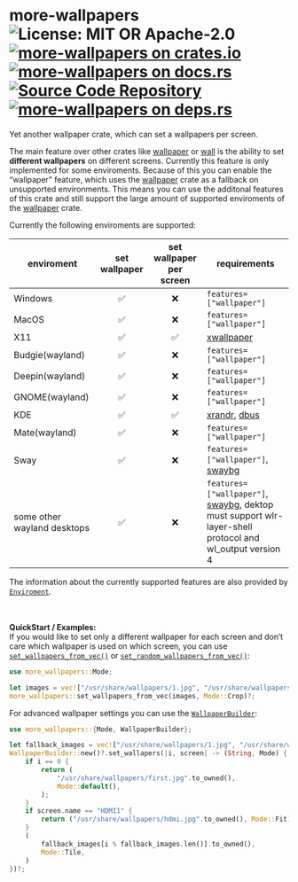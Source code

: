 # more-wallpapers ![License: MIT OR Apache-2.0](https://img.shields.io/badge/license-MIT%20OR%20Apache--2.0-blue) [![more-wallpapers on crates.io](https://img.shields.io/crates/v/more-wallpapers)](https://crates.io/crates/more-wallpapers) [![more-wallpapers on docs.rs](https://docs.rs/more-wallpapers/badge.svg)](https://docs.rs/more-wallpapers) [![Source Code Repository](https://img.shields.io/badge/Code-On%20github.com-blue)](https://github.com/LuckyTurtleDev/more-wallpapers) [![more-wallpapers on deps.rs](https://deps.rs/repo/github/LuckyTurtleDev/more-wallpapers/status.svg)](https://deps.rs/repo/github/LuckyTurtleDev/more-wallpapers)

Yet another wallpaper crate, which can set a wallpapers per screen.

The main feature over other crates like [wallpaper][__link0] or [wall][__link1] is the ability to set **different wallpapers** on different screens. Currently this feature is only implemented for some enviroments. Because of this you can enable the “wallpaper” feature, which uses the [wallpaper][__link2] crate as a fallback on unsupported environments. This means you can use the additonal features of this crate and still support the large amount of supported enviroments of the [wallpaper][__link3] crate.

Currently the following enviroments are supported:

| enviroment | set wallpaper | set wallpaper per screen | requirements |
| --- |:---:|:---:| --- |
| Windows | ✅ | ❌ | `features=["wallpaper"]` |
| MacOS | ✅ | ❌ | `features=["wallpaper"]` |
| X11 | ✅ | ✅ | [xwallpaper][__link4] |
| Budgie(wayland) | ✅ | ❌ | `features=["wallpaper"]` |
| Deepin(wayland) | ✅ | ❌ | `features=["wallpaper"]` |
| GNOME(wayland) | ✅ | ❌ | `features=["wallpaper"]` |
| KDE | ✅ | ✅ | [xrandr][__link5], [dbus][__link6] |
| Mate(wayland) | ✅ | ❌ | `features=["wallpaper"]` |
| Sway | ✅ | ❌ | `features=["wallpaper"]`, [swaybg][__link7] |
| some other wayland desktops | ✅ | ❌ | `features=["wallpaper"]`, [swaybg][__link8], dektop must support wlr-layer-shell protocol and wl_output version 4 |

The information about the currently supported features are also provided by [`Enviroment`][__link9].

<br/><br/> **QuickStart / Examples:**<br/> If you would like to set only a different wallpaper for each screen and don’t care which wallpaper is used on which screen, you can use [`set_wallpapers_from_vec()`][__link10] or [`set_random_wallpapers_from_vec()`][__link11]:


```rust
use more_wallpapers::Mode;

let images = vec!["/usr/share/wallpapers/1.jpg", "/usr/share/wallpapers/2.jpg"];
more_wallpapers::set_wallpapers_from_vec(images, Mode::Crop)?;
```

For advanced wallpaper settings you can use the [`WallpaperBuilder`][__link12]:


```rust
use more_wallpapers::{Mode, WallpaperBuilder};

let fallback_images = vec!["/usr/share/wallpapers/1.jpg", "/usr/share/wallpapers/2.jpg"];
WallpaperBuilder::new()?.set_wallapers(|i, screen| -> (String, Mode) {
	if i == 0 {
		return (
			"/usr/share/wallpapers/first.jpg".to_owned(),
			Mode::default(),
		);
	}
	if screen.name == "HDMI1" {
		return ("/usr/share/wallpapers/hdmi.jpg".to_owned(), Mode::Fit);
	}
	(
		fallback_images[i % fallback_images.len()].to_owned(),
		Mode::Tile,
	)
})?;
```


 [__cargo_doc2readme_dependencies_info]: ggGkYW0AYXSEG52uRQSwBdezG6GWW8ODAbr5G6KRmT_WpUB5G9hPmBcUiIp6YXKEG3EPptE75uGfG_7IeKD-Wc6FG5Bnb10r1o_JG6Z7TFIH7_lBYWSBg29tb3JlLXdhbGxwYXBlcnNlMC4xLjBvbW9yZV93YWxscGFwZXJz
 [__link0]: https://crates.io/crates/wallpaper
 [__link1]: https://crates.io/crates/wall
 [__link10]: `set_wallpapers_from_vec()`
 [__link11]: `set_random_wallpapers_from_vec()`
 [__link12]: https://docs.rs/more-wallpapers/0.1.0/more_wallpapers/?search=more_wallpapers::WallpaperBuilder
 [__link2]: https://crates.io/crates/wallpaper
 [__link3]: https://crates.io/crates/wallpaper
 [__link4]: https://github.com/stoeckmann/xwallpaper
 [__link5]: https://gitlab.freedesktop.org/xorg/app/xrandr
 [__link6]: https://gitlab.freedesktop.org/dbus/dbus
 [__link7]: https://github.com/swaywm/swaybg
 [__link8]: https://github.com/swaywm/swaybg
 [__link9]: https://docs.rs/more-wallpapers/0.1.0/more_wallpapers/?search=more_wallpapers::Enviroment
